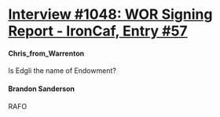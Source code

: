 # [Interview #1048: WOR Signing Report - IronCaf, Entry #57](https://www.theoryland.com/intvmain.php?i=1048#57)

#### Chris\_from\_Warrenton

Is Edgli the name of Endowment?

#### Brandon Sanderson

RAFO


